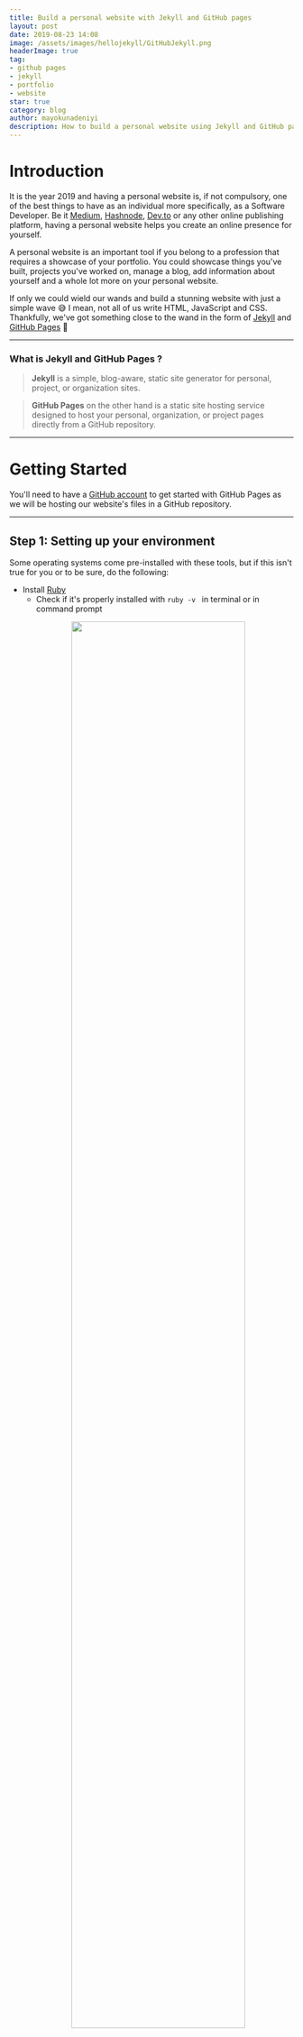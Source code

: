 ```yaml
---
title: Build a personal website with Jekyll and GitHub pages
layout: post
date: 2019-08-23 14:08
image: /assets/images/hellojekyll/GitHubJekyll.png
headerImage: true
tag:
- github pages
- jekyll
- portfolio
- website
star: true
category: blog
author: mayokunadeniyi
description: How to build a personal website using Jekyll and GitHub pages.
---
```



# Introduction
It is the year 2019 and having a personal website is, if not compulsory, one of the best things to have as an individual more specifically, as a Software Developer. Be it [Medium](https://medium.com/), [Hashnode](https://hashnode.com/), [Dev.to](https://dev.to/) or any other online publishing platform, having a personal website helps you create an online presence for yourself. 

A personal website is an important tool if you belong to a profession that requires a showcase of your portfolio. You could showcase things you've built, projects you've worked on, manage a blog, add information about yourself and a whole lot more on your personal website.

If only we could wield our wands and build a stunning website with just a simple wave :sweat_smile: I mean, not all of us write HTML, JavaScript and CSS. Thankfully, we've got something close to the wand in the form of [Jekyll](https://jekyllrb.com/) and [GitHub Pages](https://help.github.com/en/articles/what-is-github-pages) :muscle:

---

### What is Jekyll and GitHub Pages ?
>**Jekyll** is a simple, blog-aware, static site generator for personal, project, or organization sites. 

>**GitHub Pages** on the other hand is a static site hosting service designed to host your personal, organization, or project pages directly from a GitHub repository.

---

# Getting Started
You'll need to have a [GitHub account](https://github.com) to get started with GitHub Pages as we will be hosting our website's files in a GitHub repository.

---

## Step 1: Setting up your environment
Some operating systems come pre-installed with these tools, but if this isn't true for you or to be sure, do the following:
* Install [Ruby](https://www.ruby-lang.org/en/downloads/)
    * Check if it's properly installed with `ruby -v ` in terminal or in command prompt
    <p align="center"><a><img src="https://github.com/mayokunthefirst/mayokunthefirst.github.io/blob/master/assets/images/JekyllGitHub/1.png?raw=true" style="width:80%"></a></p>
* Install [RubyGems](https://rubygems.org/pages/download)
    * Check if it's properly installed with `gem -v` in terminal or command prompt
    <p align="center"><a><img src="https://github.com/mayokunthefirst/mayokunthefirst.github.io/blob/master/assets/images/JekyllGitHub/2.png?raw=true" style="width:80%"></a></p>
* Install [GCC](https://gcc.gnu.org/install/) and [Make](https://www.gnu.org/software/make/)
    * Check using `gcc -v`, `g++ -v ` and `make -v` in terminal or command prompt
    <p align="center"><a><img src="https://github.com/mayokunthefirst/mayokunthefirst.github.io/blob/master/assets/images/JekyllGitHub/3.png?raw=true" style="width:80%"></a></p>

**For detailed install instructions have a look at the guide for your operating system. [macOS](https://jekyllrb.com/docs/installation/macos/), [Ubuntu Linux](https://jekyllrb.com/docs/installation/ubuntu/), [Other Linux distros](https://jekyllrb.com/docs/installation/other-linux), [Windows](https://jekyllrb.com/docs/installation/windows/).**

---


## Step 2: Install Jekyll and [Bundler](https://rubygems.org/gems/bundler) Gems

Install Jekyll and Bundler using `gem install jekyll bundler` in your terminal or command prompt. This command installs both Jekyll and Bundler.

After installation, check if Jekyll and Bundler were successfully installed using `jekyll -v` and `bundler -v`
 <p align="center"><a><img src="https://github.com/mayokunthefirst/mayokunthefirst.github.io/blob/master/assets/images/JekyllGitHub/4.png?raw=true" style="width:80%"></a></p>

 ---

## Step 3: Setup your personal website locally

* Go to [Jekyll Theme's website](http://jekyllthemes.org/) and select a theme you love
* Download and extract the theme's source code from the Jekyll Theme website to your computer
* Open a new terminal or command prompt window and navigate to the directory where you extracted your downloaded theme.
* In the directory containing the source code of your chosen theme, run `bundle exec jekyll serve`;
    * If you get an error when trying to do this, try the following:
        * `gem install pygments.rb`
        * `gem install bundler`
        * `bundle install`
    * After trying the above commands, run `bundle exec jekyll serve` again or return to the previous steps 
* After the command runs, go to your web browser and type `http://127.0.0.1:4000` which is your local host and hit enter, to see your website locally.

---

## Step 4: Editing the website 
Most of the time, the developer that built the theme you've chosen instructs you on how to add your information, add new blog posts, images, projects e.t.c These instructions are mostly found in the `README.md` file of the theme's repository on GitHub. 

I recommend using [Visual Studio Code](https://code.visualstudio.com/) for this but feel free to use any tool you find convenient. Open the project in your code editor, edit the theme by adding your information. You can always check `http://127.0.0.1:4000` to see any new changed you made after saving.

**Note: [Markdown](https://www.markdownguide.org/) is supported here so feel free! You could also learn how to use Markdown [here](https://www.markdownguide.org/)**

---

## Step 5: Hosting on GitHub 
* Create a new repository to host your website. The naming convention for the repository should follow the order **"YOUR_GITHUB_USERNAME" + ".github.io"**. For example, my GitHub username is **"mayokunthefirst"**, i'll name the repository **"mayokunthefirst.github.io"**. 
    * In the option where you're asked if you want to initialize the repository with a `README` when creating the new repository, don't check the box.
* Install [Git](https://git-scm.com/)
    * Check if you have Git installed using `git --version`
     <p align="center"><a><img src="https://github.com/mayokunthefirst/mayokunthefirst.github.io/blob/master/assets/images/JekyllGitHub/5.png?raw=true" style="width:80%"></a></p>
* After saving the changes you made to the website locally, open a new termainal or command prompt window and navigate to the directory where your website is on your local machine. 
* Initialize the directory with `git init` 
* Add the remote `git remote add origin https://github.com/YOUR_USER_NAME/YOUR_USER_NAME.github.io.git`
    * <p align="center"><a><img src="https://github.com/mayokunthefirst/mayokunthefirst.github.io/blob/master/assets/images/JekyllGitHub/6.png?raw=true" style="width:80%"></a></p>
* Add all untracked files to git with `git add .`
* Commit your change with `git commit -m "Initial Commit"`
* Push your website's files to the GitHub repository you created with `git push -u origin master`
* After a successful push to GitHub, navigate to the repository on GitHub  to confirm. The repository have a name that follows **"YOUR_GITHUB_USERNAME" + ".github.io"** as described above. 

---

## Step 6: Verify your website is live
After following the above steps, open a new tab in your browser and type in **"YOUR_GITHUB_USERNAME" + ".github.io"** as described above. i.e **"mayokunthefirst.github.io"**, your website should be visible now :star:!

---

## Step 7: (Optional) Add a custom domain for website
If you own a custom domain, you can redirect it to your GitHub Pages website so it has a much more personal feel.
* Go to your website's repository on GitHub and go to **Settings -> GitHub Pages** add your customdomain and save.

<p align="center"><a><img src="https://github.com/mayokunthefirst/mayokunthefirst.github.io/blob/master/assets/images/JekyllGitHub/8.png?raw=true" style="width:80%"></a></p>

* Next, go to your hosting provider and find the Manage DNS section. Add two records there.
    * Add a ***A record*** that points to `192.30.252.153`
    * Add a ***CNAME record*** that points to your GitHub Pages site **"YOUR_GITHUB_USERNAME" + ".github.io"**
    * Wait for changes to take effect and you’ll be able to access your personal website using your custom domain address


Should incase you run into any errors while trying to get this done, do send me a DM on [Twitter](https://twitter.com/mayokunadeniyi). Thank you for your time :thumbsup:













